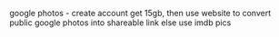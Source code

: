 google photos - create account get 15gb, then use website to convert public 
google photos into shareable link
else use imdb pics